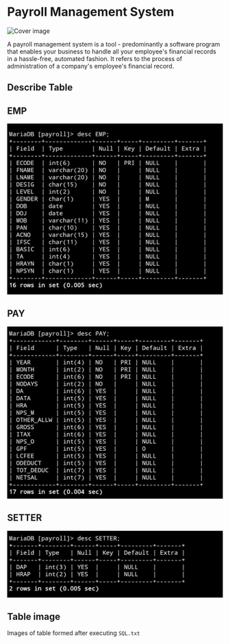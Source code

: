 # Payroll Management System
![Cover image](https://user-images.githubusercontent.com/75106252/118389322-1ff4c400-b647-11eb-8dea-8cf59eebe9a6.png)

A payroll management system is a tool - predominantly a software program that enables your business to handle all your employee's financial records in a hassle-free, automated fashion. It refers to the process of administration of a company's employee's financial record. </p>

## Describe Table 

## EMP 
![emp table](https://raw.githubusercontent.com/S2Sofficial/payroll-management/master/EMP.jpg)

## PAY 
![pay](https://raw.githubusercontent.com/S2Sofficial/payroll-management/master/PAY.jpg)

##  SETTER 
![setter](https://raw.githubusercontent.com/S2Sofficial/payroll-management/master/SETTER.jpg)

## Table image 
 Images of table formed after executing ```SQL.txt```


